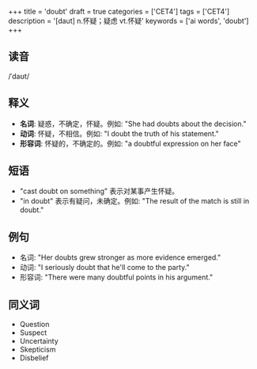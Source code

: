 +++
title = 'doubt'
draft = true
categories = ['CET4']
tags = ['CET4']
description = '[daut] n.怀疑；疑虑 vt.怀疑'
keywords = ['ai words', 'doubt']
+++

## 读音
/ˈdaʊt/

## 释义
- **名词**: 疑惑，不确定，怀疑。例如: "She had doubts about the decision."
- **动词**: 怀疑，不相信。例如: "I doubt the truth of his statement."
- **形容词**: 怀疑的，不确定的。例如: "a doubtful expression on her face"

## 短语
- "cast doubt on something" 表示对某事产生怀疑。
- "in doubt" 表示有疑问，未确定。例如: "The result of the match is still in doubt."

## 例句
- 名词: "Her doubts grew stronger as more evidence emerged."
- 动词: "I seriously doubt that he'll come to the party."
- 形容词: "There were many doubtful points in his argument."

## 同义词
- Question
- Suspect
- Uncertainty
- Skepticism
- Disbelief
